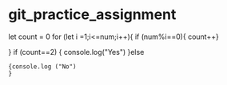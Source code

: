 # git_practice_assignment



 let count = 0
    for (let i =1;i<=num;i++){
        if (num%i==0){
            count++}
            
   }    if (count==2)
   {  console.log("Yes") 
        }else
    
    {console.log ("No")
    }

